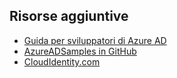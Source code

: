 ## Risorse aggiuntive

- [Guida per sviluppatori di Azure AD](../articles/active-directory/active-directory-developers-guide.md)
- [AzureADSamples in GitHub](https://github.com/AzureAdSamples)
- [CloudIdentity.com](http://cloudidentity.com)

<!---HONumber=AcomDC_0413_2016-->